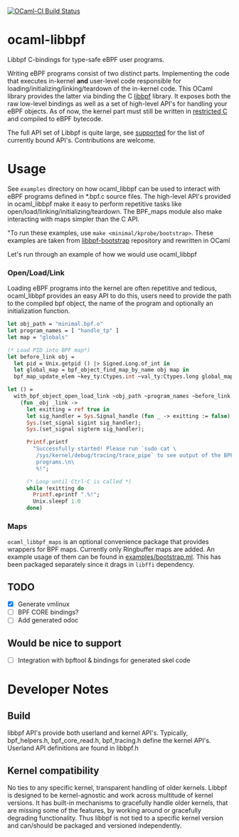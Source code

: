 [![OCaml-CI Build Status](https://img.shields.io/endpoint?url=https://ocaml.ci.dev/badge/koonwen/ocaml-libbpf/main&logo=ocaml)](https://ocaml.ci.dev/github/koonwen/ocaml-libbpf)

# ocaml-libbpf
Libbpf C-bindings for type-safe eBPF user programs.

Writing eBPF programs consist of two distinct parts. Implementing the
code that executes in-kernel **and** user-level code responsible for
loading/initializing/linking/teardown of the in-kernel code. This
OCaml library provides the latter via binding the C
[libbpf](https://github.com/libbpf/libbpf) library. It exposes both
the raw low-level bindings as well as a set of high-level API's for
handling your eBPF objects. As of now, the kernel part must still be
written in [restricted
C](https://stackoverflow.com/questions/57688344/what-is-not-allowed-in-restricted-c-for-ebpf)
and compiled to eBPF bytecode.

The full API set of Libbpf is quite large, see [supported](supported.json) for the list
of currently bound API's. Contributions are welcome.

# Usage
See `examples` directory on how ocaml\_libbpf can be used to interact
with eBPF programs defined in *.bpf.c source files. The high-level
API's provided in ocaml\_libbpf make it easy to perform repetitive
tasks like open/load/linking/initializing/teardown. The BPF\_maps module
also make interacting with maps simpler than the C API.

"To run these examples, use `make <minimal/kprobe/bootstrap>`. These
examples are taken from
[libbpf-bootstrap](https://github.com/libbpf/libbpf-bootstrap)
repository and rewritten in OCaml

Let's run through an example of how we would use ocaml\_libbpf

### Open/Load/Link
Loading eBPF programs into the kernel are often repetitive and
tedious, ocaml\_libbpf provides an easy API to do this, users need to
provide the path to the compiled bpf object, the name of the program
and optionally an initialization function.

```ocaml
let obj_path = "minimal.bpf.o"
let program_names = [ "handle_tp" ]
let map = "globals"

(* Load PID into BPF map*)
let before_link obj =
  let pid = Unix.getpid () |> Signed.Long.of_int in
  let global_map = bpf_object_find_map_by_name obj map in
  bpf_map_update_elem ~key_ty:Ctypes.int ~val_ty:Ctypes.long global_map 0 pid

let () =
  with_bpf_object_open_load_link ~obj_path ~program_names ~before_link
    (fun _obj _link ->
      let exitting = ref true in
      let sig_handler = Sys.Signal_handle (fun _ -> exitting := false) in
      Sys.(set_signal sigint sig_handler);
      Sys.(set_signal sigterm sig_handler);

      Printf.printf
        "Successfully started! Please run `sudo cat \
         /sys/kernel/debug/tracing/trace_pipe` to see output of the BPF \
         programs.\n\
         %!";

      (* Loop until Ctrl-C is called *)
      while !exitting do
        Printf.eprintf ".%!";
        Unix.sleepf 1.0
      done)
```

### Maps
`ocaml_libbpf_maps` is an optional convenience package that provides
wrappers for BPF maps. Currently only Ringbuffer maps are added. An
example usage of them can be found in
[examples/bootstrap.ml](./examples/bootstrap.ml). This has been
packaged separately since it drags in `libffi` dependency.

## TODO
- [X] Generate vmlinux
- [ ] BPF CORE bindings?
- [ ] Add generated odoc

## Would be nice to support
- [ ] Integration with bpftool & bindings for generated skel code

# Developer Notes
## Build
libbpf API's provide both userland and kernel API's. Typically,
bpf_helpers.h, bpf_core_read.h, bpf_tracing.h define the
kernel API's. Userland API definitions are found in libbpf.h

## Kernel compatibility
No ties to any specific kernel, transparent handling of older
kernels. Libbpf is designed to be kernel-agnostic and work across
multitude of kernel versions. It has built-in mechanisms to gracefully
handle older kernels, that are missing some of the features, by
working around or gracefully degrading functionality. Thus libbpf is
not tied to a specific kernel version and can/should be packaged and
versioned independently.
